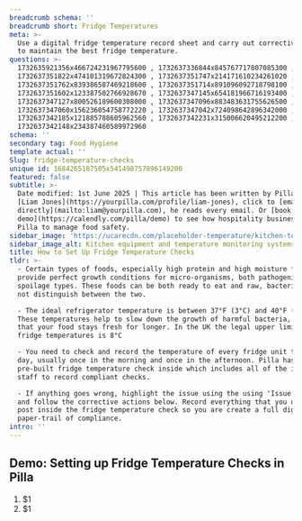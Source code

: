 ```yaml
---
breadcrumb schema: ''
breadcrumb short: Fridge Temperatures
meta: >-
  Use a digital fridge temperature record sheet and carry out corrective actions
  to maintain the best fridge temperature.
questions: >-
  1732635921356x466724231967795600 , 1732637336844x845767717807085300 ,
  1732637351822x474101319672824300 , 1732637351747x214171610234261020 ,
  1732637351762x839386587469218600 , 1732637351714x891096092718798100 ,
  1732637351602x123387502766928670 , 1732637347145x654181966716193400 ,
  1732637347127x800526189600308000 , 1732637347096x883483631755626500 ,
  1732637347060x156236054758772220 , 1732637347042x724098642896342000 ,
  1732637342185x121885788605962560 , 1732637342231x315006620495212200 ,
  1732637342148x234387460589972960
schema: ''
secondary tag: Food Hygiene
template actual: ''
Slug: fridge-temperature-checks
unique id: 1684265187505x541498757896149200
featured: false
subtitle: >-
  Date modified: 1st June 2025 | This article has been written by Pilla Founder,
  [Liam Jones](https://yourpilla.com/profile/liam-jones), click to [email Liam
  directly](mailto:liam@yourpilla.com), he reads every email. Or [book a
  demo](https://calendly.com/pilla/demo) to see how hospitality businesses use
  Pilla to manage food safety.
sidebar_image: 'https://ucarecdn.com/placeholder-temperature/kitchen-temperature.jpg'
sidebar_image_alt: Kitchen equipment and temperature monitoring systems
title: How to Set Up Fridge Temperature Checks
tldr: >-
  - Certain types of foods, especially high protein and high moisture foods
  provide perfect growth conditions for micro-organisms, both pathogenic and
  spoilage types. These foods can be both ready to eat and raw, bacteria will
  not distinguish between the two.

  - The ideal refrigerator temperature is between 37°F (3°C) and 40°F (5°C).
  These temperatures help to slow down the growth of harmful bacteria, ensuring
  that your food stays fresh for longer. In the UK the legal upper limit for
  fridge temperatures is 8°C

  - You need to check and record the temperature of every fridge unit twice per
  day, usually once in the morning and once in the afternoon. Pilla has a
  pre-built fridge temperature check inside which includes all of the inputs for
  staff to record compliant checks.

  - If anything goes wrong, highlight the issue using the using 'Issue' button
  and follow the corrective actions below. Record everything that you do as a
  post inside the fridge temperature check so you are create a full digital
  paper-trail of compliance.
intro: ''
---
```

## Demo: Setting up Fridge Temperature Checks in Pilla&nbsp;

 1. $1
2. $1
